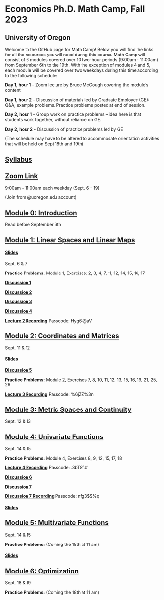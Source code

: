 # Economics Ph.D. Math Camp, Fall 2023
## University of Oregon

Welcome to the GitHub page for Math Camp! Below you will find the links for all the resources you will need during this course. Math Camp will consist of 6 modules covered over 10 two-hour periods (9:00am - 11:00am) from September 6th to the 19th. With the exception of modules 4 and 5, each module will be covered over two weekdays during this time according to the following schedule:

**Day 1, hour 1** - Zoom lecture by Bruce McGough covering the module’s content

**Day 1, hour 2** - Discussion of materials led by Graduate Employee (GE): Q&A, example problems. Practice problems posted at end of session.

**Day 2, hour 1** - Group work on practice problems – idea here is that students work together, without reliance on GE.

**Day 2, hour 2** - Discussion of practice problems led by GE

(The schedule may have to be altered to accommodate orientation activities that will be held on Sept 18th and 19th)

## [Syllabus](https://github.com/ojetton/math-camp-2023/blob/main/UO_math_camp_syllabus_2023.pdf)

## [Zoom Link](https://uoregon.zoom.us/j/96357721832)

9:00am - 11:00am each weekday (Sept. 6 - 19)

(Join from @uoregon.edu account)

## [Module 0: Introduction](https://github.com/ojetton/math-camp-2023/blob/main/Module_0.pdf)
Read before September 6th

## [Module 1: Linear Spaces and Linear Maps](https://github.com/ojetton/math-camp-2023/blob/main/Module_1.pdf)

#### [Slides](https://github.com/ojetton/math-camp-2023/blob/main/Module_1_slides.pdf)
Sept. 6 & 7

**Practice Problems:** Module 1, Exercises: 2, 3, 4, 7, 11, 12, 14, 15, 16, 17

**[Discussion 1](https://github.com/ojetton/math-camp-2023/blob/main/discussion_1.pdf)**

**[Discussion 2](https://github.com/ojetton/math-camp-2023/blob/main/discussion_2.pdf)**

**[Discussion 3](https://github.com/ojetton/math-camp-2023/blob/main/discussion_3.pdf)**

**[Discussion 4](https://github.com/ojetton/math-camp-2023/blob/main/discussion_4.pdf)**

**[Lecture 2 Recording](https://uoregon.zoom.us/rec/share/j-e7TGen8VBFxpzylI0Q93VVQ1u0Z52RZ1ruA2kETswH8rrqk2vuQrI2Om1lhY6n.Rs2OYI2viYlw2ecl)**
Passcode: Hyg6j@aV

## [Module 2: Coordinates and Matrices](https://github.com/ojetton/math-camp-2023/blob/main/module_2.pdf)
Sept. 11 & 12

#### [Slides](https://github.com/ojetton/math-camp-2023/blob/main/Module_2_slides.pdf)

**[Discussion 5](https://github.com/ojetton/math-camp-2023/blob/main/discussion_5.pdf)**

**Practice Problems:** Module 2, Exercises 7, 8, 10, 11, 12, 13, 15, 16, 19, 21, 25, 26

**[Lecture 3 Recording](https://uoregon.zoom.us/rec/share/3L5lbW61qBbY-7Hm5lQDXAhToveXuC2K5QVwF00Qf4HEZ9hDN-9R6HP04Qc5cAYr.8JJWRr8ZzIIAUgR_)**
Passcode: %6jZZ%3n

## [Module 3: Metric Spaces and Continuity](https://github.com/ojetton/math-camp-2023/blob/main/module_3.pdf)
Sept. 12 & 13

## [Module 4: Univariate Functions](https://github.com/ojetton/math-camp-2023/blob/main/Module_4.pdf)
Sept. 14 & 15

**Practice Problems:** Module 4, Exercises 8, 9, 12, 15, 17, 18

**[Lecture 4 Recording](https://uoregon.zoom.us/rec/share/UWe2IN9dkMIYiT9n_-BlEGXj45Ku1RVIoJKfGuzVCAN8VF0AV3xxi6DxbHLs-NG8.jbtaMX3Pqp5shCc7)**
Passcode: .3bT8f.#

**[Discussion 6](https://github.com/ojetton/math-camp-2023/blob/main/discussion_6.pdf)**

**[Discussion 7](https://github.com/ojetton/math-camp-2023/blob/main/discussion_7.pdf)**

**[Discussion 7 Recording](https://uoregon.zoom.us/rec/share/tJuqLR5V5E3mOVL7kWKlyIR2-VsVWH4TQwAMVsJAhiFGn-0PMhDn1n7QQnmuZXWf.n4mVJ4AvV8OqkWNG)**
Passcode: nfg3$$%q

#### [Slides](https://github.com/ojetton/math-camp-2023/blob/main/Module_4_slides.pdf)


## [Module 5: Multivariate Functions](https://github.com/ojetton/math-camp-2023/blob/main/Module_5.pdf)
Sept. 14 & 15

**Practice Problems:** (Coming the 15th at 11 am)

#### [Slides](https://github.com/ojetton/math-camp-2023/blob/main/Module_5_slides.pdf)

## [Module 6: Optimization](https://github.com/ojetton/math-camp-2023/blob/main/Module_6.pdf)
Sept. 18 & 19

**Practice Problems:** (Coming the 18th at 11 am)

